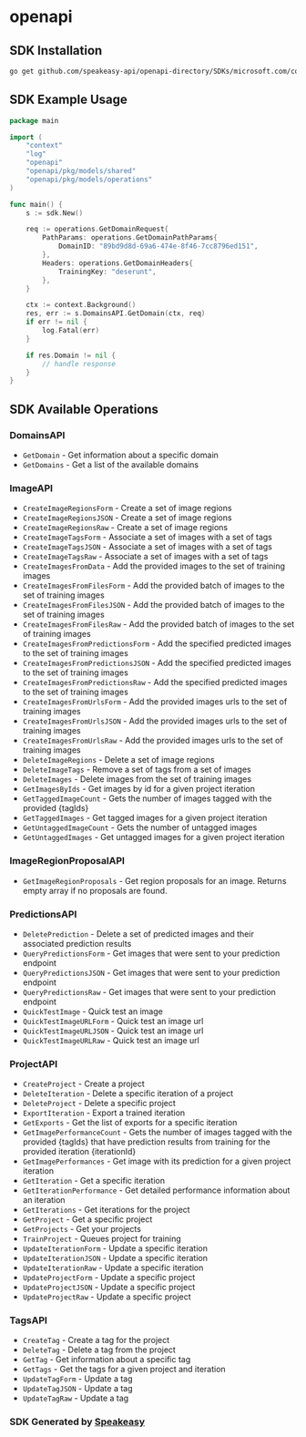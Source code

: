 # openapi

<!-- Start SDK Installation -->
## SDK Installation

```bash
go get github.com/speakeasy-api/openapi-directory/SDKs/microsoft.com/cognitiveservices-Training/2.0/go
```
<!-- End SDK Installation -->

## SDK Example Usage
<!-- Start SDK Example Usage -->
```go
package main

import (
    "context"
    "log"
    "openapi"
    "openapi/pkg/models/shared"
    "openapi/pkg/models/operations"
)

func main() {
    s := sdk.New()

    req := operations.GetDomainRequest{
        PathParams: operations.GetDomainPathParams{
            DomainID: "89bd9d8d-69a6-474e-8f46-7cc8796ed151",
        },
        Headers: operations.GetDomainHeaders{
            TrainingKey: "deserunt",
        },
    }

    ctx := context.Background()
    res, err := s.DomainsAPI.GetDomain(ctx, req)
    if err != nil {
        log.Fatal(err)
    }

    if res.Domain != nil {
        // handle response
    }
}
```
<!-- End SDK Example Usage -->

<!-- Start SDK Available Operations -->
## SDK Available Operations


### DomainsAPI

* `GetDomain` - Get information about a specific domain
* `GetDomains` - Get a list of the available domains

### ImageAPI

* `CreateImageRegionsForm` - Create a set of image regions
* `CreateImageRegionsJSON` - Create a set of image regions
* `CreateImageRegionsRaw` - Create a set of image regions
* `CreateImageTagsForm` - Associate a set of images with a set of tags
* `CreateImageTagsJSON` - Associate a set of images with a set of tags
* `CreateImageTagsRaw` - Associate a set of images with a set of tags
* `CreateImagesFromData` - Add the provided images to the set of training images
* `CreateImagesFromFilesForm` - Add the provided batch of images to the set of training images
* `CreateImagesFromFilesJSON` - Add the provided batch of images to the set of training images
* `CreateImagesFromFilesRaw` - Add the provided batch of images to the set of training images
* `CreateImagesFromPredictionsForm` - Add the specified predicted images to the set of training images
* `CreateImagesFromPredictionsJSON` - Add the specified predicted images to the set of training images
* `CreateImagesFromPredictionsRaw` - Add the specified predicted images to the set of training images
* `CreateImagesFromUrlsForm` - Add the provided images urls to the set of training images
* `CreateImagesFromUrlsJSON` - Add the provided images urls to the set of training images
* `CreateImagesFromUrlsRaw` - Add the provided images urls to the set of training images
* `DeleteImageRegions` - Delete a set of image regions
* `DeleteImageTags` - Remove a set of tags from a set of images
* `DeleteImages` - Delete images from the set of training images
* `GetImagesByIds` - Get images by id for a given project iteration
* `GetTaggedImageCount` - Gets the number of images tagged with the provided {tagIds}
* `GetTaggedImages` - Get tagged images for a given project iteration
* `GetUntaggedImageCount` - Gets the number of untagged images
* `GetUntaggedImages` - Get untagged images for a given project iteration

### ImageRegionProposalAPI

* `GetImageRegionProposals` - Get region proposals for an image. Returns empty array if no proposals are found.

### PredictionsAPI

* `DeletePrediction` - Delete a set of predicted images and their associated prediction results
* `QueryPredictionsForm` - Get images that were sent to your prediction endpoint
* `QueryPredictionsJSON` - Get images that were sent to your prediction endpoint
* `QueryPredictionsRaw` - Get images that were sent to your prediction endpoint
* `QuickTestImage` - Quick test an image
* `QuickTestImageURLForm` - Quick test an image url
* `QuickTestImageURLJSON` - Quick test an image url
* `QuickTestImageURLRaw` - Quick test an image url

### ProjectAPI

* `CreateProject` - Create a project
* `DeleteIteration` - Delete a specific iteration of a project
* `DeleteProject` - Delete a specific project
* `ExportIteration` - Export a trained iteration
* `GetExports` - Get the list of exports for a specific iteration
* `GetImagePerformanceCount` - Gets the number of images tagged with the provided {tagIds} that have prediction results from
training for the provided iteration {iterationId}
* `GetImagePerformances` - Get image with its prediction for a given project iteration
* `GetIteration` - Get a specific iteration
* `GetIterationPerformance` - Get detailed performance information about an iteration
* `GetIterations` - Get iterations for the project
* `GetProject` - Get a specific project
* `GetProjects` - Get your projects
* `TrainProject` - Queues project for training
* `UpdateIterationForm` - Update a specific iteration
* `UpdateIterationJSON` - Update a specific iteration
* `UpdateIterationRaw` - Update a specific iteration
* `UpdateProjectForm` - Update a specific project
* `UpdateProjectJSON` - Update a specific project
* `UpdateProjectRaw` - Update a specific project

### TagsAPI

* `CreateTag` - Create a tag for the project
* `DeleteTag` - Delete a tag from the project
* `GetTag` - Get information about a specific tag
* `GetTags` - Get the tags for a given project and iteration
* `UpdateTagForm` - Update a tag
* `UpdateTagJSON` - Update a tag
* `UpdateTagRaw` - Update a tag
<!-- End SDK Available Operations -->

### SDK Generated by [Speakeasy](https://docs.speakeasyapi.dev/docs/using-speakeasy/client-sdks)
